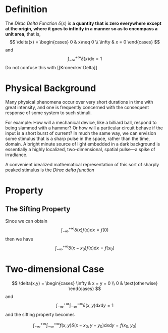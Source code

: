 # Definition
The *Dirac Delta Function* $\delta(x)$ is **a quantity that is zero everywhere except at the origin, where it goes to infinity in a manner so as to encompass a unit area**, that is,
$$
\delta(x) = \begin{cases}
0  & x\neq 0 \\
\infty  & x = 0
\end{cases}
$$
and
$$
\int_{-\infty}^{+\infty}\delta(x)\mathrm{d} x = 1
$$
Do not confuse this with [[Kronecker Delta]]
# Physical Background
Many physical phenomena occur over very short durations in time with great intensity, and one is frequently concerned with the consequent response of some system to such stimuli. 

For example: How will a mechanical device, like a billiard ball, respond to being slammed with a hammer? Or how will a particular circuit behave if the input is a short burst of current? In much the same way, we can envision some stimulus that is a sharp pulse in the space, rather than the time, domain. A bright minute source of light embedded in a dark background is essentially a highly localized, two-dimensional, spatial pulse—a spike of irradiance. 

A convenient idealized mathematical representation of this sort of sharply peaked stimulus is the *Dirac delta function*

# Property
## The Sifting Property
Since we can obtain
$$
\int_{-\infty}^{+\infty}\delta(x)f(x)\mathrm{d} x = f(0)
$$
then we have
$$
\int_{-\infty}^{+\infty}\delta(x-x_0)f(x)\mathrm{d} x = f(x_0)
$$

# Two-dimensional Case
$$
\delta(x,y) = \begin{cases}
\infty  & x = y = 0 \\
0  & \text{otherwise}
\end{cases}
$$
and
$$
\int_{-\infty}^{+\infty} \int_{-\infty}^{+\infty}\delta(x,y)\mathrm{d} x \mathrm{d} y= 1
$$
and the sifting property becomes

$$
\int_{-\infty}^{+\infty} \int_{-\infty}^{+\infty}f(x,y)\delta(x-x_0,y-y_0)\mathrm{d} x \mathrm{d} y= f(x_0,y_0)
$$
